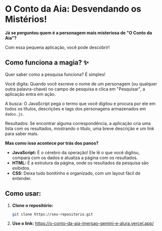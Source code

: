 #  O Conto da Aia: Desvendando os Mistérios! 

**Já se perguntou quem é a personagem mais misteriosa de "O Conto da Aia"?** 

Com essa pequena aplicação, você pode descobrir! 

## Como funciona a magia? ✨

Quer saber como a pesquisa funciona? É simples!

Você digita: Quando você escreve o nome de um personagem (ou qualquer outra palavra-chave) no campo de pesquisa e clica em "Pesquisar", a aplicação entra em ação.

A busca: O JavaScript pega o termo que você digitou e procura por ele em todos os títulos, descrições e tags dos personagens armazenados em `dados.js`.

Resultados: Se encontrar alguma correspondência, a aplicação cria uma lista com os resultados, mostrando o título, uma breve descrição e um link para saber mais.

**Mas como isso acontece por trás dos panos?**

* **JavaScript:** É o cérebro da operação! Ele lê o que você digitou, compara com os dados e atualiza a página com os resultados.
* **HTML:** É a estrutura da página, onde os resultados da pesquisa são exibidos.
* **CSS:** Deixa tudo bonitinho e organizado, com um layout fácil de entender.

## Como usar:

1. **Clone o repositório:** 
   ```bash
   git clone https://seu-repositorio.git
2. **Use o link:**
   https://o-conto-da-aia-imersao-gemini-e-alura.vercel.app/
   
